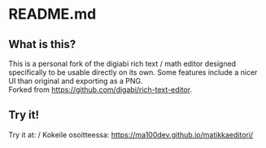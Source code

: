 # README.md
## What is this?
This is a personal fork of the digiabi rich text / math editor designed specifically to be usable directly on its own.
Some features include a nicer UI than original and exporting as a PNG. <br/>
Forked from https://github.com/digabi/rich-text-editor.
## Try it!
Try it at: / Kokeile osoitteessa:
https://ma100dev.github.io/matikkaeditori/